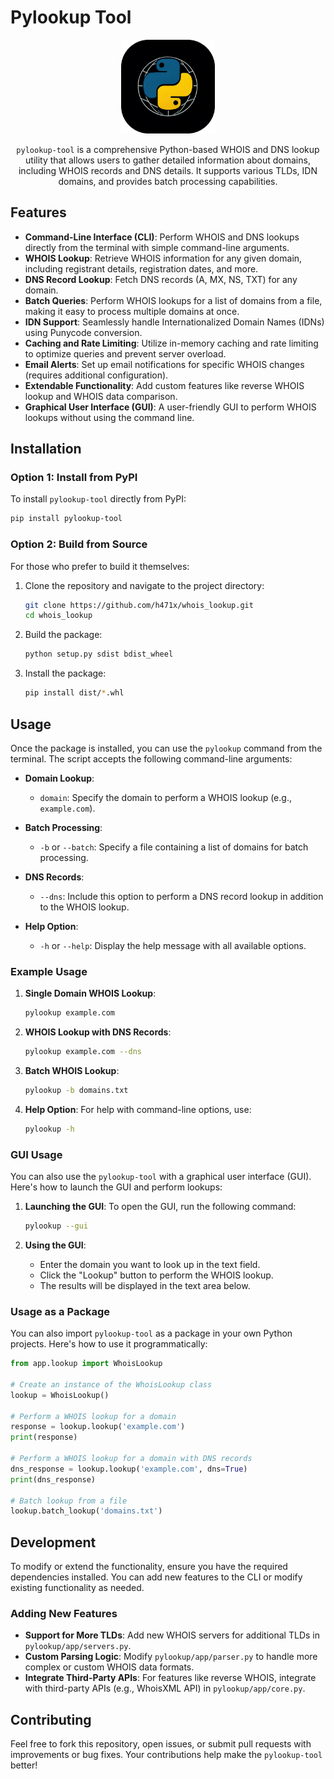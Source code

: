# Pylookup Tool

<p align="center">
 <img height="150" src="https://raw.githubusercontent.com/h471x/whois_lookup/master/imgs/pylookup.png"/>
</p>

<div align="center">

<p>

``pylookup-tool`` is a comprehensive Python-based WHOIS and DNS lookup utility that allows users to gather detailed information about domains, including WHOIS records and DNS details. It supports various TLDs, IDN domains, and provides batch processing capabilities. 

</p>

</div>

## Features

- **Command-Line Interface (CLI)**: Perform WHOIS and DNS lookups directly from the terminal with simple command-line arguments.
- **WHOIS Lookup**: Retrieve WHOIS information for any given domain, including registrant details, registration dates, and more.
- **DNS Record Lookup**: Fetch DNS records (A, MX, NS, TXT) for any domain.
- **Batch Queries**: Perform WHOIS lookups for a list of domains from a file, making it easy to process multiple domains at once.
- **IDN Support**: Seamlessly handle Internationalized Domain Names (IDNs) using Punycode conversion.
- **Caching and Rate Limiting**: Utilize in-memory caching and rate limiting to optimize queries and prevent server overload.
- **Email Alerts**: Set up email notifications for specific WHOIS changes (requires additional configuration).
- **Extendable Functionality**: Add custom features like reverse WHOIS lookup and WHOIS data comparison.
- **Graphical User Interface (GUI)**: A user-friendly GUI to perform WHOIS lookups without using the command line.

## Installation

### Option 1: Install from PyPI

To install `pylookup-tool` directly from PyPI:

```bash
pip install pylookup-tool
```

### Option 2: Build from Source

For those who prefer to build it themselves:

1. Clone the repository and navigate to the project directory:

   ```bash
   git clone https://github.com/h471x/whois_lookup.git
   cd whois_lookup
   ```

2. Build the package:

   ```bash
   python setup.py sdist bdist_wheel
   ```

3. Install the package:

   ```bash
   pip install dist/*.whl
   ```

## Usage

Once the package is installed, you can use the `pylookup` command from the terminal. The script accepts the following command-line arguments:

- **Domain Lookup**:
  - `domain`: Specify the domain to perform a WHOIS lookup (e.g., `example.com`).

- **Batch Processing**:
  - `-b` or `--batch`: Specify a file containing a list of domains for batch processing.

- **DNS Records**:
  - `--dns`: Include this option to perform a DNS record lookup in addition to the WHOIS lookup.

- **Help Option**:
  - `-h` or `--help`: Display the help message with all available options.

### Example Usage

1. **Single Domain WHOIS Lookup**:
   ```bash
   pylookup example.com
   ```

2. **WHOIS Lookup with DNS Records**:
   ```bash
   pylookup example.com --dns
   ```

3. **Batch WHOIS Lookup**:
   ```bash
   pylookup -b domains.txt
   ```

4. **Help Option**:
   For help with command-line options, use:
   ```bash
   pylookup -h
   ```

### GUI Usage

You can also use the `pylookup-tool` with a graphical user interface (GUI). Here's how to launch the GUI and perform lookups:

1. **Launching the GUI**:
   To open the GUI, run the following command:
   ```bash
   pylookup --gui
   ```

2. **Using the GUI**:
   - Enter the domain you want to look up in the text field.
   - Click the "Lookup" button to perform the WHOIS lookup.
   - The results will be displayed in the text area below.

### Usage as a Package

You can also import `pylookup-tool` as a package in your own Python projects. Here's how to use it programmatically:

```python
from app.lookup import WhoisLookup

# Create an instance of the WhoisLookup class
lookup = WhoisLookup()

# Perform a WHOIS lookup for a domain
response = lookup.lookup('example.com')
print(response)

# Perform a WHOIS lookup for a domain with DNS records
dns_response = lookup.lookup('example.com', dns=True)
print(dns_response)

# Batch lookup from a file
lookup.batch_lookup('domains.txt')
```

## Development

To modify or extend the functionality, ensure you have the required dependencies installed. You can add new features to the CLI or modify existing functionality as needed.

### Adding New Features

- **Support for More TLDs**: Add new WHOIS servers for additional TLDs in `pylookup/app/servers.py`.
- **Custom Parsing Logic**: Modify `pylookup/app/parser.py` to handle more complex or custom WHOIS data formats.
- **Integrate Third-Party APIs**: For features like reverse WHOIS, integrate with third-party APIs (e.g., WhoisXML API) in `pylookup/app/core.py`.

## Contributing

Feel free to fork this repository, open issues, or submit pull requests with improvements or bug fixes. Your contributions help make the `pylookup-tool` better!